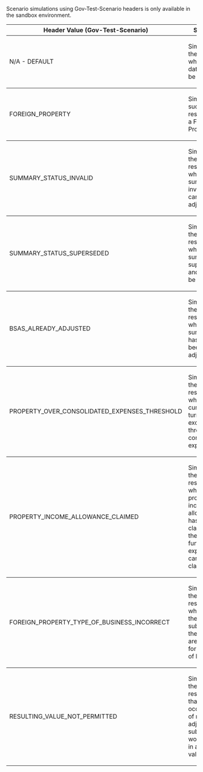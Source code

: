 <p>Scenario simulations using Gov-Test-Scenario headers is only available in the sandbox environment.</p>
<table>
    <thead>
        <tr>
            <th>Header Value (Gov-Test-Scenario)</th>
            <th>Scenario</th>
        </tr>
    </thead>
    <tbody>
        <tr>
            <td><p>N/A - DEFAULT</p></td>
            <td><p>Simulates the scenario where no data could be found.</p></td>
        </tr>
    </tbody>
    <tbody>
        <tr>
            <td><p>FOREIGN_PROPERTY</p></td>
            <td><p>Simulates a successful response for a Foreign Property.</p></td>
        </tr>
    </tbody>
    <tbody>
        <tr>
            <td><p>SUMMARY_STATUS_INVALID</p></td>
            <td><p>Simulates the error response where the summary is invalid and cannot be adjusted.</p></td>
        </tr>
    </tbody>
    <tbody>
        <tr>
            <td><p>SUMMARY_STATUS_SUPERSEDED</p></td>
            <td><p>Simulates the error response where the summary is superseded and cannot be adjusted.</p></td>
        </tr>
    </tbody>
    <tbody>
        <tr>
            <td><p>BSAS_ALREADY_ADJUSTED</p></td>
            <td><p>Simulates the error response where the summary has already been adjusted.</p></td>
        </tr>
    </tbody>
    <tbody>
        <tr>
            <td><p>PROPERTY_OVER_CONSOLIDATED_EXPENSES_THRESHOLD</p></td>
            <td><p>Simulates the error response where the cumulative turnover exceeds the threshold for consolidated expenses.</p></td>
        </tr>
    </tbody>
    <tbody>
        <tr>
            <td><p>PROPERTY_INCOME_ALLOWANCE_CLAIMED</p></td>
            <td><p>Simulates the error response where property income allowance has been claimed and therefore no further expenses can be claimed.</p></td>
        </tr>
    </tbody>
    <tbody>
        <tr>
            <td><p>FOREIGN_PROPERTY_TYPE_OF_BUSINESS_INCORRECT</p></td>
            <td><p>Simulates the error response where either the fields submitted or the BSAS ID are incorrect for the type of business.</p></td>
        </tr>
    </tbody>
    <tbody>
        <tr>
            <td><p>RESULTING_VALUE_NOT_PERMITTED</p></td>
            <td><p>Simulates the error response that may occur if one of more adjustments submitted would result in a negative value.</p></td>
        </tr>
    </tbody>
</table>
